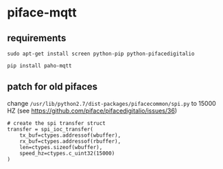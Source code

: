 # piface-mqtt

## requirements

`sudo apt-get install screen python-pip python-pifacedigitalio`

`pip install paho-mqtt`

## patch for old pifaces

change `/usr/lib/python2.7/dist-packages/pifacecommon/spi.py` to 15000 HZ (see https://github.com/piface/pifacedigitalio/issues/36)

	# create the spi transfer struct
    transfer = spi_ioc_transfer(
        tx_buf=ctypes.addressof(wbuffer),
        rx_buf=ctypes.addressof(rbuffer),
        len=ctypes.sizeof(wbuffer),
        speed_hz=ctypes.c_uint32(15000)
    )
	

	